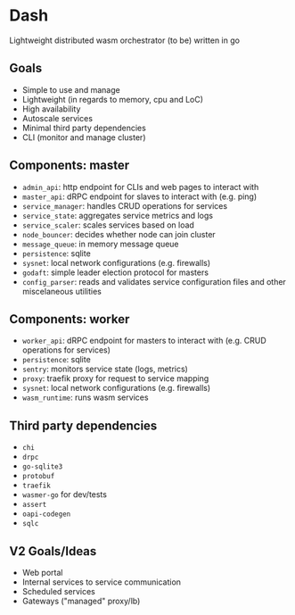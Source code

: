 # Dash
Lightweight distributed wasm orchestrator (to be) written in go

## Goals

- Simple to use and manage
- Lightweight (in regards to memory, cpu and LoC)
- High availability
- Autoscale services
- Minimal third party dependencies
- CLI (monitor and manage cluster)

## Components: master
- `admin_api`: http endpoint for CLIs and web pages to interact with
- `master_api`: dRPC endpoint for slaves to interact with (e.g. ping)
- `service_manager`: handles CRUD operations for services
- `service_state`: aggregates service metrics and logs
- `service_scaler`: scales services based on load
- `node_bouncer`: decides whether node can join cluster
- `message_queue`: in memory message queue
- `persistence`: sqlite
- `sysnet`: local network configurations (e.g. firewalls)
- `godaft`: simple leader election protocol for masters
- `config_parser`: reads and validates service configuration files
and other miscelaneous utilities

## Components: worker
- `worker_api`: dRPC endpoint for masters to interact with (e.g. CRUD operations for services)
- `persistence`: sqlite
- `sentry`: monitors service state (logs, metrics)
- `proxy`: traefik proxy for request to service mapping
- `sysnet`: local network configurations (e.g. firewalls)
- `wasm_runtime`: runs wasm services

## Third party dependencies
- `chi`
- `drpc`
- `go-sqlite3`
- `protobuf`
- `traefik`
- `wasmer-go`
for dev/tests
- `assert`
- `oapi-codegen`
- `sqlc`

## V2 Goals/Ideas
- Web portal
- Internal services to service communication
- Scheduled services
- Gateways ("managed" proxy/lb)

